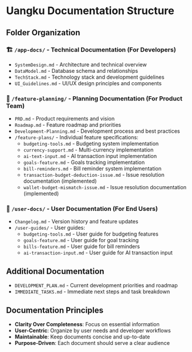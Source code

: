 # Uangku Documentation Structure

## Folder Organization

### 🏗️ `/app-docs/` - Technical Documentation (For Developers)
- `SystemDesign.md` - Architecture and technical overview
- `DataModel.md` - Database schema and relationships
- `TechStack.md` - Technology stack and development guidelines
- `UI_Guidelines.md` - UI/UX design principles and components

### 🎯 `/feature-planning/` - Planning Documentation (For Product Team)
- `PRD.md` - Product requirements and vision
- `Roadmap.md` - Feature roadmap and priorities
- `Development-Planning.md` - Development process and best practices
- `/feature-plans/` - Individual feature specifications:
  - `budgeting-tools.md` - Budgeting system implementation
  - `currency-support.md` - Multi-currency implementation
  - `ai-text-input.md` - AI transaction input implementation
  - `goals-feature.md` - Goals tracking implementation
  - `bill-reminders.md` - Bill reminder system implementation
  - `transaction-budget-deduction-issue.md` - Issue resolution documentation (implemented)
  - `wallet-budget-mismatch-issue.md` - Issue resolution documentation (implemented)

### 👥 `/user-docs/` - User Documentation (For End Users)
- `Changelog.md` - Version history and feature updates
- `/user-guides/` - User guides:
  - `budgeting-tools.md` - User guide for budgeting features
  - `goals-feature.md` - User guide for goal tracking
  - `bills-feature.md` - User guide for bill reminders
  - `ai-transaction-input.md` - User guide for AI transaction input

## Additional Documentation
- `DEVELOPMENT_PLAN.md` - Current development priorities and roadmap
- `IMMEDIATE_TASKS.md` - Immediate next steps and task breakdown

## Documentation Principles
- **Clarity Over Completeness**: Focus on essential information
- **User-Centric**: Organize by user needs and developer workflows
- **Maintainable**: Keep documents concise and up-to-date
- **Purpose-Driven**: Each document should serve a clear audience
